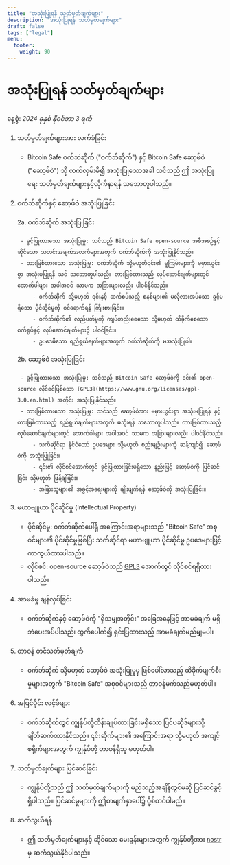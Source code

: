 ```yaml
---
title: "အသုံးပြုရန် သတ်မှတ်ချက်များ"
description: "အသုံးပြုရန် သတ်မှတ်ချက်များ"
draft: false
tags: ["legal"]
menu:
  footer:
    weight: 90
---
```


# အသုံးပြုရန် သတ်မှတ်ချက်များ

နေ့စွဲ: *2024 ခုနှစ် နိုဝင်ဘာ 3 ရက်*

1. သတ်မှတ်ချက်များအား လက်ခံခြင်း

    - Bitcoin Safe ဝက်ဘ์ဆိုက် ("ဝက်ဘ်ဆိုက်") နှင့် Bitcoin Safe ဆော့ဖ်ဝဲ ("ဆော့ဖ်ဝဲ") သို့ လက်လှမ်းမီ၍ အသုံးပြုသောအခါ သင်သည် ဤ အသုံးပြုရေး သတ်မှတ်ချက်များနှင့်လိုက်နာရန် သဘောတူပါသည်။

2. ဝက်ဘ်ဆိုက်နှင့် ဆော့ဖ်ဝဲ အသုံးပြုခြင်း

    2a. ဝက်ဘ်ဆိုက် အသုံးပြုခြင်း

        - ခွင့်ပြုထားသော အသုံးပြုမှု: သင်သည် Bitcoin Safe open-source အစီအစဉ်နှင့်ဆိုင်သော သတင်းအချက်အလက်များအတွက် ဝက်ဘ်ဆိုက်ကို အသုံးပြုနိုင်သည်။
        - တားမြစ်ထားသော အသုံးပြုမှု: ဝက်ဘ်ဆိုက် သို့မဟုတ်၎င်း၏ မူကြမ်းများကို မမှားယွင်းစွာ အသုံးမပြုရန် သင် သဘောတူပါသည်။ တားမြစ်ထားသည့် လုပ်ဆောင်ချက်များတွင် အောက်ပါများ အပါအဝင် သာမက အခြားများလည်း ပါဝင်နိုင်သည်။
            - ဝက်ဘ်ဆိုက် သို့မဟုတ် ၎င်းနှင့် ဆက်စပ်သည့် စနစ်များ၏ မလိုလားအပ်သော ခွင့်မရှိသော ပိုင်ဆိုင်မှုကို ဝင်ရောက်ရန် ကြိုးစားခြင်း။
            - ဝက်ဘ်ဆိုက်၏ လည်ပတ်မှုကို ကျပ်တည်းစေသော သို့မဟုတ် ထိခိုက်စေသော စက်ရုပ်နှင့် လုပ်ဆောင်ချက်များ၌ ပါဝင်ခြင်း။
            - ဥပဒေမီသော ရည်ရွယ်ချက်များအတွက် ဝက်ဘ်ဆိုက်ကို မအသုံးပြုပါ။

    2b. ဆော့ဖ်ဝဲ အသုံးပြုခြင်း

        - ခွင့်ပြုထားသော အသုံးပြုမှု: သင်သည် Bitcoin Safe ဆော့ဖ်ဝဲကို ၎င်း၏ open-source လိုင်စင်ဖြစ်သော [GPL3](https://www.gnu.org/licenses/gpl-3.0.en.html) အတိုင်း အသုံးပြုနိုင်သည်။
        - တားမြစ်ထားသော အသုံးပြုမှု: သင်သည် ဆော့ဖ်ဝဲအား မမှားယွင်းစွာ အသုံးမပြုရန် နှင့် တားမြစ်ထားသည့် ရည်ရွယ်ချက်များအတွက် မသုံးရန် သဘောတူပါသည်။ တားမြစ်ထားသည့် လုပ်ဆောင်ချက်များတွင် အောက်ပါများ အပါအဝင် သာမက အခြားများလည်း ပါဝင်နိုင်သည်။
            - သက်ဆိုင်ရာ နိုင်ငံတော် ဥပဒေများ သို့မဟုတ် စည်းမျဉ်းများကို ဆန့်ကျင်၍ ဆော့ဖ်ဝဲကို အသုံးပြုခြင်း။
            - ၎င်း၏ လိုင်စင်အောက်တွင် ခွင့်ပြုထားခြင်းမရှိသော နည်းဖြင့် ဆော့ဖ်ဝဲကို ပြင်ဆင်ခြင်း သို့မဟုတ် ဖြန့်ချိခြင်း။
            - အခြားသူများ၏ အခွင့်အရေးများကို ချိုးဖျက်ရန် ဆော့ဖ်ဝဲကို အသုံးပြုခြင်း။

3. မဟာဗျူဟာ ပိုင်ဆိုင်မှု (Intellectual Property)

    - ပိုင်ဆိုင်မှု: ဝက်ဘ်ဆိုက်ပေါ်ရှိ အကြောင်းအရာများသည် "Bitcoin Safe" အစုဝင်များ၏ ပိုင်ဆိုင်မှုဖြစ်ပြီး သက်ဆိုင်ရာ မဟာဗျူဟာ ပိုင်ဆိုင်မှု ဥပဒေများဖြင့် ကာကွယ်ထားပါသည်။
    - လိုင်စင်: open-source ဆော့ဖ်ဝဲသည် [GPL3](https://www.gnu.org/licenses/gpl-3.0.en.html) အောက်တွင် လိုင်စင်ရရှိထားပါသည်။

4. အာမခံမှု ချန်လှပ်ခြင်း

    - ဝက်ဘ်ဆိုက်နှင့် ဆော့ဖ်ဝဲကို "ရှိသမျှအတိုင်း" အခြေအနေဖြင့် အာမခံချက် မရှိဘဲပေးအပ်ပါသည်၊ ထွက်ပေါက်၍ ရှင်းပြထားသည့် အာမခံချက်မည်မျှမပါ။

5. တာဝန် တင်သတ်မှတ်ချက်

    - ဝက်ဘ်ဆိုက် သို့မဟုတ် ဆော့ဖ်ဝဲ အသုံးပြုမှုမှ ဖြစ်ပေါ်လာသည့် ထိခိုက်ပျက်စီးမှုများအတွက် "Bitcoin Safe" အစုဝင်များသည် တာဝန်မက်သည်မဟုတ်ပါ။

6. အပြင်ပိုင်း လင့်ခ်များ

    - ဝက်ဘ်ဆိုက်တွင် ကျွန်ုပ်တို့ထိန်းချုပ်ထားခြင်းမရှိသော ပြင်ပဆိုဒ်များသို့ ချိတ်ဆက်ထားနိုင်သည်။ ၎င်းဆိုက်များ၏ အကြောင်းအရာ သို့မဟုတ် အကျင့်စရိုက်များအတွက် ကျွန်ုပ်တို့ တာဝန်ရှိသူ မဟုတ်ပါ။

7. သတ်မှတ်ချက်များ ပြင်ဆင်ခြင်း

    - ကျွန်ုပ်တို့သည် ဤ သတ်မှတ်ချက်များကို မည်သည့်အချိန်တွင်မဆို ပြင်ဆင်ခွင့်ရှိပါသည်။ ပြင်ဆင်မှုများကို ဤစာမျက်နှာပေါ်၌ ပို့စ်တင်ပါမည်။

8. ဆက်သွယ်ရန်

    - ဤ သတ်မှတ်ချက်များနှင့် ဆိုင်သော မေးခွန်းများအတွက် ကျွန်ုပ်တို့အား [nostr](https://yakihonne.com/users/npub1g9uhysae68vhvwwqel8v9enr9mg43rn4tpurs6a9g4jsrw6nl7lsplhs9v) မှ ဆက်သွယ်နိုင်ပါသည်။